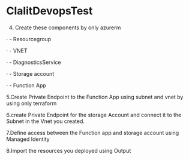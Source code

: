 # ClalitDevopsTest

4. Create these components by only azurerm 

·                  - Resourcegroup

·                  - VNET

·                  - DiagnosticsService

·                  - Storage account

·                  -  Function App


5.Create Private Endpoint to the Function App using subnet and vnet by using only terraform

6.create Private Endpoint for the storage Account and connect it to the Subnet in the Vnet you created.

7.Define access between the Function app and storage account using Managed Identity 

8.Import the resources you deployed using Output

 
